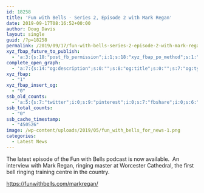 ```yaml
---
id: 18258
title: 'Fun with Bells - Series 2, Episode 2 with Mark Regan'
date: 2019-09-17T08:16:52+00:00
author: Doug Davis
layout: single
guid: /?p=18258
permalink: /2019/09/17/fun-with-bells-series-2-episode-2-with-mark-regan/
xyz_fbap_future_to_publish:
  - 'a:3:{s:18:"post_fb_permission";i:1;s:18:"xyz_fbap_po_method";s:1:"2";s:16:"xyz_fbap_message";s:62:"News item added to the CCCBR website: {POST_TITLE} {PERMALINK}";}'
complete_open_graph:
  - 'a:7:{s:14:"og:description";s:0:"";s:8:"og:title";s:0:"";s:7:"og:type";s:0:"";s:12:"twitter:card";s:7:"summary";s:15:"twitter:creator";s:0:"";s:19:"twitter:description";s:0:"";s:8:"og:image";s:5:"17241";}'
xyz_fbap:
  - "1"
xyz_fbap_insert_og:
  - "0"
ssb_old_counts:
  - 'a:5:{s:7:"twitter";i:0;s:9:"pinterest";i:0;s:7:"fbshare";i:0;s:6:"reddit";i:0;s:6:"tumblr";N;}'
ssb_total_counts:
  - "0"
ssb_cache_timestamp:
  - "450526"
image: /wp-content/uploads/2019/05/fun_with_bells_for_news-1.png
categories:
  - Latest News
---
```

The latest episode of the Fun with Bells podcast is now available.  An interview with Mark Regan, ringing master at Worcester Cathedral, the first bell ringing training centre in the country.

<a href="https://funwithbells.com/markregan/" target="_blank" rel="noopener noreferrer">https://funwithbells.com/markregan/</a>

